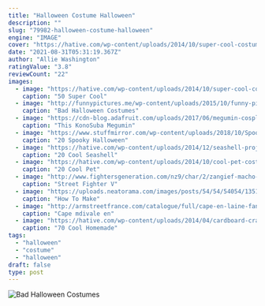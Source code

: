 ```yaml
---
title: "Halloween Costume Halloween"
description: ""
slug: "79982-halloween-costume-halloween"
engine: "IMAGE"
cover: "https://hative.com/wp-content/uploads/2014/10/super-cool-costume-ideas/34-ezio-costume.jpg"
date: "2021-08-31T05:31:19.367Z"
author: "Allie Washington"
ratingValue: "3.8"
reviewCount: "22"
images:
  - image: "https://hative.com/wp-content/uploads/2014/10/super-cool-costume-ideas/34-ezio-costume.jpg"
    caption: "50 Super Cool"
  - image: "http://funnypictures.me/wp-content/uploads/2015/10/funny-pictures-bad-halloween-costumes-SHomer-Simpson.jpg"
    caption: "Bad Halloween Costumes"
  - image: "https://cdn-blog.adafruit.com/uploads/2017/06/megumin-cosplay.jpg"
    caption: "This KonoSuba Megumin"
  - image: "https://www.stuffmirror.com/wp-content/uploads/2018/10/Spooky-Halloween-Table-Decorations14.jpg"
    caption: "20 Spooky Halloween"
  - image: "https://hative.com/wp-content/uploads/2014/12/seashell-project-ideas/11-sea-shell-photo-frame.jpg"
    caption: "20 Cool Seashell"
  - image: "https://hative.com/wp-content/uploads/2014/10/cool-pet-costumes/12-cool-pet-costumes.jpg"
    caption: "20 Cool Pet"
  - image: "http://www.fightersgeneration.com/nz9/char/2/zangief-macho-man-sfv-alt-costume-concept-artwork.jpg"
    caption: "Street Fighter V"
  - image: "https://uploads.neatorama.com/images/posts/54/54/54054/1351118527-0.jpg"
    caption: "How To Make"
  - image: "http://armstreetfrance.com/catalogue/full/cape-en-laine-fantastique-avec-capuche-ne-moublie-pas-9.jpg"
    caption: "Cape mdivale en"
  - image: "https://hative.com/wp-content/uploads/2014/04/cardboard-crafts/13-cardboard-shoe-storage.jpg"
    caption: "70 Cool Homemade"
tags:
  - "halloween"
  - "costume"
  - "halloween"
draft: false
type: post
---
```



![Bad Halloween Costumes](http://funnypictures.me/wp-content/uploads/2015/10/funny-pictures-bad-halloween-costumes-SHomer-Simpson.jpg "Bad Halloween Costumes")


<!--inArticleAds-->

<!--galleryOne-->


<!--inArticleAds-->

<!--galleryTwo-->


<!--galleryThree-->

